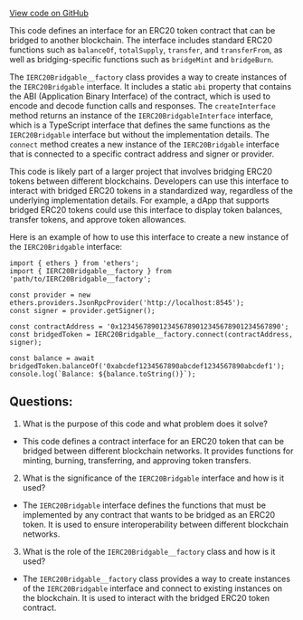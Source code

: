 [View code on GitHub](zoo-labs/zoo/blob/master/contracts/types/factories/IERC20Bridgable__factory.ts)

This code defines an interface for an ERC20 token contract that can be bridged to another blockchain. The interface includes standard ERC20 functions such as `balanceOf`, `totalSupply`, `transfer`, and `transferFrom`, as well as bridging-specific functions such as `bridgeMint` and `bridgeBurn`. 

The `IERC20Bridgable__factory` class provides a way to create instances of the `IERC20Bridgable` interface. It includes a static `abi` property that contains the ABI (Application Binary Interface) of the contract, which is used to encode and decode function calls and responses. The `createInterface` method returns an instance of the `IERC20BridgableInterface` interface, which is a TypeScript interface that defines the same functions as the `IERC20Bridgable` interface but without the implementation details. The `connect` method creates a new instance of the `IERC20Bridgable` interface that is connected to a specific contract address and signer or provider.

This code is likely part of a larger project that involves bridging ERC20 tokens between different blockchains. Developers can use this interface to interact with bridged ERC20 tokens in a standardized way, regardless of the underlying implementation details. For example, a dApp that supports bridged ERC20 tokens could use this interface to display token balances, transfer tokens, and approve token allowances. 

Here is an example of how to use this interface to create a new instance of the `IERC20Bridgable` interface:

```
import { ethers } from 'ethers';
import { IERC20Bridgable__factory } from 'path/to/IERC20Bridgable__factory';

const provider = new ethers.providers.JsonRpcProvider('http://localhost:8545');
const signer = provider.getSigner();

const contractAddress = '0x1234567890123456789012345678901234567890';
const bridgedToken = IERC20Bridgable__factory.connect(contractAddress, signer);

const balance = await bridgedToken.balanceOf('0xabcdef1234567890abcdef1234567890abcdef1');
console.log(`Balance: ${balance.toString()}`);
```
## Questions: 
 1. What is the purpose of this code and what problem does it solve?
- This code defines a contract interface for an ERC20 token that can be bridged between different blockchain networks. It provides functions for minting, burning, transferring, and approving token transfers.

2. What is the significance of the `IERC20Bridgable` interface and how is it used?
- The `IERC20Bridgable` interface defines the functions that must be implemented by any contract that wants to be bridged as an ERC20 token. It is used to ensure interoperability between different blockchain networks.

3. What is the role of the `IERC20Bridgable__factory` class and how is it used?
- The `IERC20Bridgable__factory` class provides a way to create instances of the `IERC20Bridgable` interface and connect to existing instances on the blockchain. It is used to interact with the bridged ERC20 token contract.